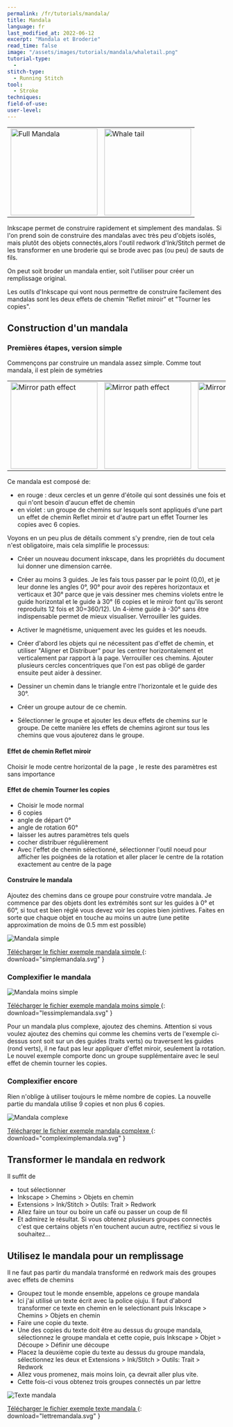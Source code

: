 ```yaml
---
permalink: /fr/tutorials/mandala/
title: Mandala
language: fr
last_modified_at: 2022-06-12
excerpt: "Mandala et Broderie"
read_time: false
image: "/assets/images/tutorials/mandala/whaletail.png"
tutorial-type:
  - 
stitch-type:
  - Running Stitch
tool:
  - Stroke
techniques:
field-of-use:
user-level: 
---
```


<table>
        <tr>
            <td> <img src="/assets/images/tutorials/mandala/Fullmandala.png" alt="Full Mandala" height="200"/>    </td>
            <td> <img src="/assets/images/tutorials/mandala/whaletail.png" alt="Whale tail" height="200" /></td>
        </tr>
</table>

 



Inkscape permet de construire rapidement et simplement des mandalas. Si l'on prend soin de construire des mandalas avec très peu d'objets isolés,  mais plutôt des 
objets connectés,alors l'outil redwork d'Ink/Stitch permet de les transformer en  une broderie qui se brode avec pas (ou peu) de sauts de fils. 

On peut soit broder un mandala entier, soit l'utiliser pour créer un remplissage original.

Les outils d'Inkscape qui vont nous permettre de construire facilement des mandalas sont les deux effets de chemin  "Reflet miroir"  et "Tourner les copies".

## Construction d'un mandala

### Premières étapes, version simple
Commençons par construire un mandala assez simple. Comme tout mandala, il est plein de symétries


<table>
        <tr>
            <td> <img  src="/assets/images/tutorials/mandala/nopatheffect.png"
     alt="Mirror path  effect" height="200"/> </td>
    <td><img src="/assets/images/tutorials/mandala/jusmirror.png"
     alt="Mirror path  effect" height="200"/> </td>
    <td>   <img 
     src="/assets/images/tutorials/mandala/2patheffect.png"
     alt="Mirror and Rotate" height="200"/></td>
        </tr>
</table>

Ce mandala est composé de:
* en rouge : deux cercles et un genre d'étoile qui sont dessinés une fois et qui n'ont besoin d'aucun  effet de chemin
* en violet : un groupe de chemins  sur lesquels sont appliqués d'une part un effet de chemin Reflet miroir et d'autre part un effet Tourner les copies avec 6 copies.

Voyons en un peu plus de détails comment s'y prendre, rien de tout cela n'est obligatoire, mais cela simplifie le processus:

* Créer un nouveau document inkscape, dans les propriétés du document lui donner une dimension carrée.
* Créer au moins 3 guides. Je les fais tous passer par le point (0,0), et  je leur donne les angles 0°, 90° pour avoir des repères horizontaux et  verticaux et 30° parce que je vais dessiner mes chemins violets entre le guide horizontal et le guide  à 30° (6 copies et le miroir font qu'ils seront reproduits 12 fois et 30=360/12). Un 4-ième guide  à -30° sans être indispensable permet de mieux visualiser. Verrouiller les guides.
* Activer le  magnétisme, uniquement avec les guides et les noeuds.

* Créer d'abord les objets qui ne nécessitent pas d'effet de chemin, et utiliser "Aligner et Distribuer" pour les centrer horizontalement et verticalement par rapport à la page. Verrouiller ces chemins. Ajouter plusieurs cercles concentriques que l'on est pas obligé de garder ensuite peut aider à dessiner.
* Dessiner un chemin dans le triangle entre l'horizontale et le guide des 30°.
* Créer un groupe autour de ce chemin.
* Sélectionner le groupe et ajouter les  deux effets  de chemins sur le  groupe. De cette manière les effets de chemins agiront sur tous les chemins que vous ajouterez  dans le  groupe.

#### Effet de chemin  Reflet miroir

Choisir le mode centre horizontal de la page , le reste des paramètres est sans importance

#### Effet de chemin Tourner les copies
* Choisir le mode normal
* 6 copies
* angle de départ 0°
* angle de rotation 60°
* laisser les autres paramètres tels quels
* cocher distribuer régulièrement
* Avec l'effet de chemin sélectionné, sélectionner l'outil noeud pour afficher les poignées de la rotation et aller placer le centre de la rotation exactement au centre de la page

#### Construire le mandala

Ajoutez des chemins dans ce groupe pour construire votre mandala. Je commence par des objets dont les extrémités sont sur les guides à 0° et 60°, si tout est bien réglé vous devez  voir les copies bien jointives.
Faites en sorte que chaque objet en touche au moins un autre (une petite approximation de moins de 0.5 mm est possible)


![Mandala simple](/assets/images/tutorials/mandala/simplemandala.svg) 

[Télécharger le fichier exemple mandala simple ](/assets/images/tutorials/mandala/simplemandala.svg){: download="simplemandala.svg" }


### Complexifier le mandala
![Mandala moins simple](/assets/images/tutorials/mandala/lesssimplemandala.svg) 

[Télécharger le fichier exemple mandala moins simple ](/assets/images/tutorials/mandala/simplemandala.svg){: download="lessimplemandala.svg" }


Pour un mandala plus complexe, ajoutez des chemins. Attention si vous voulez ajoutez des chemins qui comme les chemins verts de l'exemple ci-dessus sont soit sur un des guides (traits verts) ou traversent les guides (rond verts), il ne faut pas leur appliquer d'effet miroir, seulement la rotation. Le nouvel exemple comporte donc un groupe supplémentaire avec le seul effet de chemin tourner les copies.

### Complexifier encore

Rien n'oblige à utiliser toujours le même nombre de copies. La nouvelle partie du mandala utilise 9 copies et non plus 6 copies.

![Mandala complexe](/assets/images/tutorials/mandala/complexmandala.svg) 

[Télécharger le fichier exemple mandala complexe ](/assets/images/tutorials/mandala/complexmandala.svg){: download="compleximplemandala.svg" }

## Transformer le mandala en redwork

Il suffit de 
* tout sélectionner 
* Inkscape > Chemins > Objets en chemin
* Extensions > Ink/Stitch > Outils: Trait > Redwork
* Allez faire un tour ou boire un café ou passer un coup de fil
* Et admirez le résultat. Si vous obtenez plusieurs groupes connectés c'est que certains objets n'en touchent aucun autre, rectifiez si vous le souhaitez...

## Utilisez le mandala pour un remplissage

Il ne faut pas partir du mandala transformé en redwork mais des groupes avec effets de chemins

* Groupez tout le monde ensemble, appelons ce groupe mandala
* Ici j'ai utilisé un texte écrit avec la police ojuju. Il faut d'abord transformer ce texte en chemin en le selectionant puis Inkscape > Chemins > Objets en chemin
* Faire une  copie du texte.
* Une des copies du texte doit être au dessus du groupe mandala, sélectionnez  le groupe mandala et  cette copie,  puis Inkscape > Objet > Découpe > Définir une découpe
* Placez la deuxième copie du texte au dessus du groupe mandala, sélectionnez les deux et Extensions > Ink/Stitch > Outils: Trait > Redwork
* Allez vous promenez, mais moins loin, ça devrait aller plus vite.
* Cette fois-ci vous obtenez trois groupes connectés un par lettre

![Texte mandala](/assets/images/tutorials/mandala/lettremandala.svg) 

[Télécharger le fichier exemple texte mandala ](/assets/images/tutorials/mandala/lettremandala.svg){: download="lettremandala.svg" }







  
  
